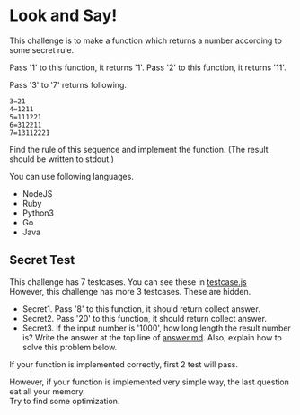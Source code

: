 # Look and Say!

This challenge is to make a function which returns a number according to some secret rule.

Pass '1' to this function, it returns '1'.
Pass '2' to this function, it returns '11'.

Pass '3' to '7' returns following.

```
3=21
4=1211
5=111221
6=312211
7=13112221
```

Find the rule of this sequence and implement the function.
(The result should be written to stdout.)

You can use following languages.

- NodeJS
- Ruby
- Python3
- Go
- Java

## Secret Test
This challenge has 7 testcases. You can see these in [testcase.js](test/testcase.js)  
However, this challenge has more 3 testcases. These are hidden.

- Secret1. Pass '8' to this function, it should return collect answer.
- Secret2. Pass '20' to this function, it should return collect answer.
- Secret3. If the input number is '1000', how long length the result number is? Write the answer at the top line of [answer.md](answer.md). Also, explain how to solve this problem below.

If your function is implemented correctly, first 2 test will pass.

However, if your function is implemented very simple way, the last question eat all your memory.  
Try to find some optimization.
